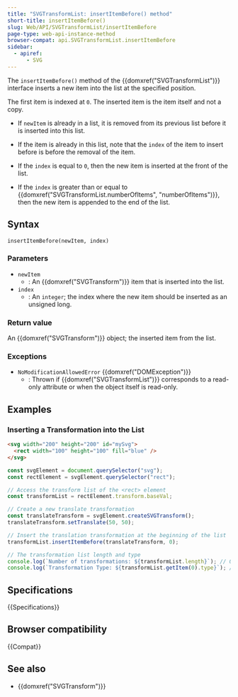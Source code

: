 ```yaml
---
title: "SVGTransformList: insertItemBefore() method"
short-title: insertItemBefore()
slug: Web/API/SVGTransformList/insertItemBefore
page-type: web-api-instance-method
browser-compat: api.SVGTransformList.insertItemBefore
sidebar:
  - apiref:
      - SVG
---
```


The `insertItemBefore()` method of the {{domxref("SVGTransformList")}} interface inserts a new item into the list at the specified position.

The first item is indexed at `0`. The inserted item is the item itself and not a copy.

- If `newItem` is already in a list, it is removed from its previous list before it is inserted into this list.

- If the item is already in this list, note that the `index` of the item to insert before is before the removal of the item.

- If the `index` is equal to `0`, then the new item is inserted at the front of the list.

- If the `index` is greater than or equal to {{domxref("SVGTransformList.numberOfItems", "numberOfItems")}}, then the new item is appended to the end of the list.

## Syntax

```js-nolint
insertItemBefore(newItem, index)
```

### Parameters

- `newItem`
  - : An {{domxref("SVGTransform")}} item that is inserted into the list.
- `index`
  - : An `integer`; the index where the new item should be inserted as an unsigned long.

### Return value

An {{domxref("SVGTransform")}} object; the inserted item from the list.

### Exceptions

- `NoModificationAllowedError` {{domxref("DOMException")}}
  - : Thrown if {{domxref("SVGTransformList")}} corresponds to a read-only attribute or when the object itself is read-only.

## Examples

### Inserting a Transformation into the List

```html
<svg width="200" height="200" id="mySvg">
  <rect width="100" height="100" fill="blue" />
</svg>
```

```js
const svgElement = document.querySelector("svg");
const rectElement = svgElement.querySelector("rect");

// Access the transform list of the <rect> element
const transformList = rectElement.transform.baseVal;

// Create a new translate transformation
const translateTransform = svgElement.createSVGTransform();
translateTransform.setTranslate(50, 50);

// Insert the translation transformation at the beginning of the list
transformList.insertItemBefore(translateTransform, 0);

// The transformation list length and type
console.log(`Number of transformations: ${transformList.length}`); // Output: 1
console.log(`Transformation Type: ${transformList.getItem(0).type}`); // Output: 2 (e.g. SVG_TRANSFORM_TRANSLATE)
```

## Specifications

{{Specifications}}

## Browser compatibility

{{Compat}}

## See also

- {{domxref("SVGTransform")}}
